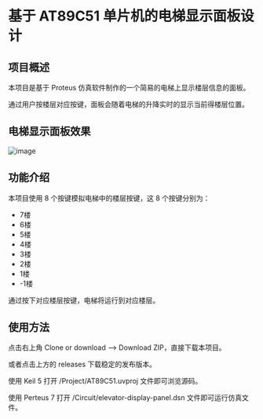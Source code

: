 # 基于 AT89C51 单片机的电梯显示面板设计

## 项目概述
本项目是基于 Proteus 仿真软件制作的一个简易的电梯上显示楼层信息的面板。

通过用户按楼层对应按键，面板会随着电梯的升降实时的显示当前得楼层位置。

## 电梯显示面板效果
![image](https://github.com/mz8023yt/elevator-display-panel/blob/master/Image/run.gif)

## 功能介绍
本项目使用 8 个按键模拟电梯中的楼层按键，这 8 个按键分别为：

- 7楼
- 6楼
- 5楼
- 4楼
- 3楼
- 2楼
- 1楼
- -1楼

通过按下对应楼层按键，电梯将运行到对应楼层。

## 使用方法
点击右上角 Clone or download --> Download ZIP，直接下载本项目。

或者点击上方的 releases 下载稳定的发布版本。

使用 Keil 5 打开 /Project/AT89C51.uvproj 文件即可浏览源码。

使用 Perteus 7 打开 /Circuit/elevator-display-panel.dsn 文件即可运行仿真文件。
